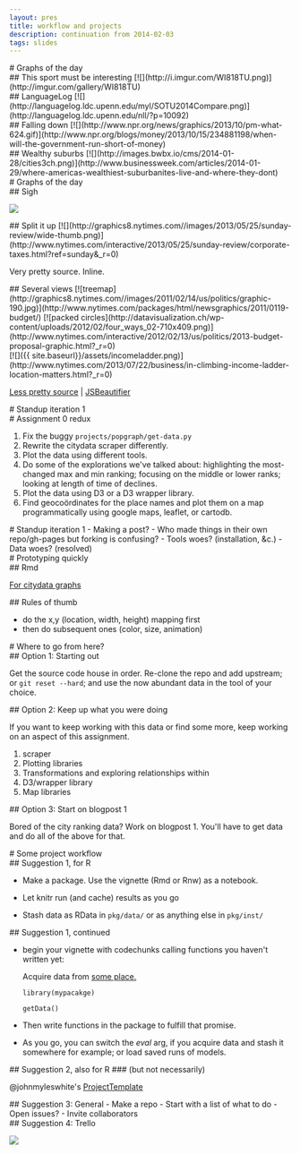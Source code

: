 ```yaml
---
layout: pres
title: workflow and projects
description: continuation from 2014-02-03
tags: slides
---
```

<section>
	<section>
# Graphs of the day
</section>
	<section>
## This sport must be interesting
[![](http://i.imgur.com/WI818TU.png)](http://imgur.com/gallery/WI818TU)
</section>
	<section>
## LanguageLog
[![](http://languagelog.ldc.upenn.edu/myl/SOTU2014Compare.png)](http://languagelog.ldc.upenn.edu/nll/?p=10092)
</section>
	<section>
## Falling down
[![](http://www.npr.org/news/graphics/2013/10/pm-what-624.gif)](http://www.npr.org/blogs/money/2013/10/15/234881198/when-will-the-government-run-short-of-money)
</section>
	<section>
## Wealthy suburbs
[![](http://images.bwbx.io/cms/2014-01-28/cities3ch.png)](http://www.businessweek.com/articles/2014-01-29/where-americas-wealthiest-suburbanites-live-and-where-they-dont)		
</section>
</section>

<section>
	<section>
# Graphs of the day
</section>
	<section>
## Sigh

[![](http://m.chronicle.com/img/photos/biz/05-Delta-Cost-daily.gif)](http://m.chronicle.com/article/Administrator-Hiring-Drove-28-/144519/)
</section>
	<section>
## Split it up
[![](http://graphics8.nytimes.com//images/2013/05/25/sunday-review/wide-thumb.png)](http://www.nytimes.com/interactive/2013/05/25/sunday-review/corporate-taxes.html?ref=sunday&_r=0)

Very pretty source. Inline.
</section>
	<section>
## Several views
[![treemap](http://graphics8.nytimes.com//images/2011/02/14/us/politics/graphic-190.jpg)](http://www.nytimes.com/packages/html/newsgraphics/2011/0119-budget/)
[![packed circles](http://datavisualization.ch/wp-content/uploads/2012/02/four_ways_02-710x409.png)](http://www.nytimes.com/interactive/2012/02/13/us/politics/2013-budget-proposal-graphic.html?_r=0)
</section>
	<section>
[![]({{ site.baseurl}}/assets/incomeladder.png)](http://www.nytimes.com/2013/07/22/business/in-climbing-income-ladder-location-matters.html?_r=0)

[Less pretty source](http://graphics8.nytimes.com/newsgraphics/2013/07/02/inequality/assets/charts.min.js?01) | [JSBeautifier](http://jsbeautifier.org)
</section>
</section>

<section>
	<section>
# Standup iteration 1
</section>
	<section>
# Assignment 0 redux

1. Fix the buggy `projects/popgraph/get-data.py` 
2. Rewrite the citydata scraper differently.
3. Plot the data using different tools.
4. Do some of the explorations we've talked about: highlighting the most-changed max and min ranking; focusing on the middle or lower ranks; looking at length of time of declines.
5. Plot the data using D3 or a D3 wrapper library.
6. Find geocoördinates for the place names and plot them on a map programmatically using google maps, leaflet, or cartodb.

</section>
	<section>
# Standup iteration 1
- Making a post? 
  - Who made things in their own repo/gh-pages but forking is confusing?
- Tools woes? (installation, &c.)
- Data woes? (resolved)

</section>
</section>

<section>
	<section>
# Prototyping quickly
</section>
	<section>
## Rmd

[For citydata graphs](https://github.com/malecki/edav/tree/gh-pages/projects/popgraph)
</section>
	<section>
## Rules of thumb

- do the x,y (location, width, height) mapping first
- then do subsequent ones (color, size, animation)

</section>
</section>

<section>
	<section>
# Where to go from here?
</section>
	<section>
## Option 1: Starting out

Get the source code house in order. Re-clone the repo and add upstream; or `git reset --hard`; and use the now abundant data in the tool of your choice.
</section>
	<section>
## Option 2: Keep up what you were doing

If you want to keep working with this data or find some more, keep working on an aspect of this assignment.

1. scraper
2. Plotting libraries
4. Transformations and exploring relationships within
5. D3/wrapper library
6. Map libraries

</section>
	<section>
## Option 3: Start on blogpost 1

Bored of the city ranking data? Work on blogpost 1. You'll have to get data and do all of the above for that.
</section>
</section>


<section>
	<section>
# Some project workflow
</section>
	<section>
## Suggestion 1, for R

- Make a package. Use the vignette (Rmd or Rnw) as a notebook.

- Let knitr run (and cache) results as you go

- Stash data as RData in `pkg/data/` or as anything else in `pkg/inst/`

<section>
	<section>
## Suggestion 1, continued

- begin your vignette with codechunks calling functions you haven't written yet:

    Acquire data from [some place.](link)
    ```{r setup, eval=TRUE}
    library(mypacakge)
    ```

    ```{r get-data, eval=FALSE}
    getData()
    ```

- Then write functions in the package to fulfill that promise.
- As you go, you can switch the *eval* arg, if you acquire data and stash it somewhere for example; or load saved runs of models.
</section>	
	<section>
## Suggestion 2, also for R
### (but not necessarily)

@johnmyleswhite's [ProjectTemplate](http://projecttemplate.net)
</section>
	<section>
## Suggestion 3: General
- Make a repo
- Start with a list of what to do
- Open issues?
- Invite collaborators
</section>
	<section>
## Suggestion 4: Trello

[![](https://d2k1ftgv7pobq7.cloudfront.net/images/bd87ee916375920ae72dffadbb10d412/logo-blue-lg.png)](https://trello.com)
</section>
</section>
